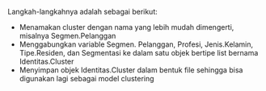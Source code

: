 Langkah-langkahnya adalah sebagai berikut:
- Menamakan cluster dengan nama yang lebih mudah dimengerti, misalnya Segmen.Pelanggan
- Menggabungkan variable Segmen. Pelanggan, Profesi, Jenis.Kelamin, Tipe.Residen, dan Segmentasi ke dalam satu objek bertipe list bernama Identitas.Cluster
- Menyimpan objek Identitas.Cluster dalam bentuk file sehingga bisa digunakan lagi sebagai model clustering
